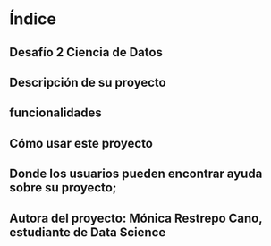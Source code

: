 # Índice
## Desafío 2 Ciencia de Datos

## Descripción de su proyecto

## funcionalidades

## Cómo usar este proyecto

## Donde los usuarios pueden encontrar ayuda sobre su proyecto;

## Autora del proyecto: Mónica Restrepo Cano, estudiante de Data Science
